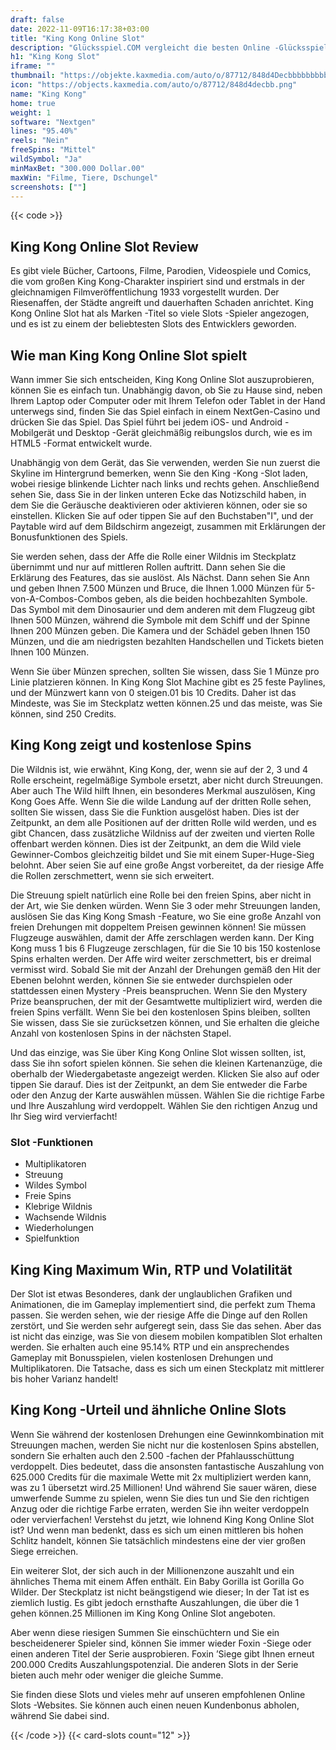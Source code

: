 ```yaml
---
draft: false
date: 2022-11-09T16:17:38+03:00
title: "King Kong Online Slot"
description: "Glücksspiel.COM vergleicht die besten Online -Glücksspiel -Sites und -spiele der Kanada.  Unabhängige Produktbewertungen und exklusive Anmeldeangebote. Jetzt spielen!"
h1: "King Kong Slot"
iframe: ""
thumbnail: "https://objekte.kaxmedia.com/auto/o/87712/848d4Decbbbbbbbbbb.png"
icon: "https://objects.kaxmedia.com/auto/o/87712/848d4decbb.png"
name: "King Kong"
home: true
weight: 1
software: "Nextgen"
lines: "95.40%"
reels: "Nein"
freeSpins: "Mittel"
wildSymbol: "Ja"
minMaxBet: "300.000 Dollar.00"
maxWin: "Filme, Tiere, Dschungel"
screenshots: [""]
---
```


{{< code >}}<h2>King Kong Online Slot Review</h2><p>Es gibt viele Bücher, Cartoons, Filme, Parodien, Videospiele und Comics, die vom großen King Kong-Charakter inspiriert sind und erstmals in der gleichnamigen Filmveröffentlichung 1933 vorgestellt wurden. Der Riesenaffen, der Städte angreift und dauerhaften Schaden anrichtet. King Kong Online Slot hat als Marken -Titel so viele Slots -Spieler angezogen, und es ist zu einem der beliebtesten Slots des Entwicklers geworden.</p><h2>Wie man King Kong Online Slot spielt</h2><p>Wann immer Sie sich entscheiden, King Kong Online Slot auszuprobieren, können Sie es einfach tun. Unabhängig davon, ob Sie zu Hause sind, neben Ihrem Laptop oder Computer oder mit Ihrem Telefon oder Tablet in der Hand unterwegs sind, finden Sie das Spiel einfach in einem NextGen-Casino und drücken Sie das Spiel. Das Spiel führt bei jedem iOS- und Android -Mobilgerät und Desktop -Gerät gleichmäßig reibungslos durch, wie es im HTML5 -Format entwickelt wurde.</p><p>Unabhängig von dem Gerät, das Sie verwenden, werden Sie nun zuerst die Skyline im Hintergrund bemerken, wenn Sie den King -Kong -Slot laden, wobei riesige blinkende Lichter nach links und rechts gehen. Anschließend sehen Sie, dass Sie in der linken unteren Ecke das Notizschild haben, in dem Sie die Geräusche deaktivieren oder aktivieren können, oder sie so einstellen. Klicken Sie auf oder tippen Sie auf den Buchstaben"I", und der Paytable wird auf dem Bildschirm angezeigt, zusammen mit Erklärungen der Bonusfunktionen des Spiels.</p><p>Sie werden sehen, dass der Affe die Rolle einer Wildnis im Steckplatz übernimmt und nur auf mittleren Rollen auftritt. Dann sehen Sie die Erklärung des Features, das sie auslöst. Als Nächst. Dann sehen Sie Ann und geben Ihnen 7.500 Münzen und Bruce, die Ihnen 1.000 Münzen für 5-von-A-Combos-Combos geben, als die beiden hochbezahlten Symbole. Das Symbol mit dem Dinosaurier und dem anderen mit dem Flugzeug gibt Ihnen 500 Münzen, während die Symbole mit dem Schiff und der Spinne Ihnen 200 Münzen geben. Die Kamera und der Schädel geben Ihnen 150 Münzen, und die am niedrigsten bezahlten Handschellen und Tickets bieten Ihnen 100 Münzen.</p><p>Wenn Sie über Münzen sprechen, sollten Sie wissen, dass Sie 1 Münze pro Linie platzieren können. In King Kong Slot Machine gibt es 25 feste Paylines, und der Münzwert kann von 0 steigen.01 bis 10 Credits. Daher ist das Mindeste, was Sie im Steckplatz wetten können.25 und das meiste, was Sie können, sind 250 Credits.</p><h2>King Kong zeigt und kostenlose Spins</h2><p>Die Wildnis ist, wie erwähnt, King Kong, der, wenn sie auf der 2, 3 und 4 Rolle erscheint, regelmäßige Symbole ersetzt, aber nicht durch Streuungen. Aber auch The Wild hilft Ihnen, ein besonderes Merkmal auszulösen, King Kong Goes Affe. Wenn Sie die wilde Landung auf der dritten Rolle sehen, sollten Sie wissen, dass Sie die Funktion ausgelöst haben. Dies ist der Zeitpunkt, an dem alle Positionen auf der dritten Rolle wild werden, und es gibt Chancen, dass zusätzliche Wildniss auf der zweiten und vierten Rolle offenbart werden können. Dies ist der Zeitpunkt, an dem die Wild viele Gewinner-Combos gleichzeitig bildet und Sie mit einem Super-Huge-Sieg belohnt. Aber seien Sie auf eine große Angst vorbereitet, da der riesige Affe die Rollen zerschmettert, wenn sie sich erweitert.</p><p>Die Streuung spielt natürlich eine Rolle bei den freien Spins, aber nicht in der Art, wie Sie denken würden. Wenn Sie 3 oder mehr Streuungen landen, auslösen Sie das King Kong Smash -Feature, wo Sie eine große Anzahl von freien Drehungen mit doppeltem Preisen gewinnen können! Sie müssen Flugzeuge auswählen, damit der Affe zerschlagen werden kann. Der King Kong muss 1 bis 6 Flugzeuge zerschlagen, für die Sie 10 bis 150 kostenlose Spins erhalten werden. Der Affe wird weiter zerschmettert, bis er dreimal vermisst wird. Sobald Sie mit der Anzahl der Drehungen gemäß den Hit der Ebenen belohnt werden, können Sie sie entweder durchspielen oder stattdessen einen Mystery -Preis beanspruchen. Wenn Sie den Mystery Prize beanspruchen, der mit der Gesamtwette multipliziert wird, werden die freien Spins verfällt. Wenn Sie bei den kostenlosen Spins bleiben, sollten Sie wissen, dass Sie sie zurücksetzen können, und Sie erhalten die gleiche Anzahl von kostenlosen Spins in der nächsten Stapel.</p><p>Und das einzige, was Sie über King Kong Online Slot wissen sollten, ist, dass Sie ihn sofort spielen können. Sie sehen die kleinen Kartenanzüge, die oberhalb der Wiedergabetaste angezeigt werden. Klicken Sie also auf oder tippen Sie darauf. Dies ist der Zeitpunkt, an dem Sie entweder die Farbe oder den Anzug der Karte auswählen müssen. Wählen Sie die richtige Farbe und Ihre Auszahlung wird verdoppelt. Wählen Sie den richtigen Anzug und Ihr Sieg wird vervierfacht!</p><h3>
Slot -Funktionen</h3><ul>
<li></span>
Multiplikatoren</li>
<li></span>
Streuung</li>
<li></span>
Wildes Symbol</li>
<li></span>
Freie Spins</li>
<li></span>
Klebrige Wildnis</li>
<li></span>
Wachsende Wildnis</li>
<li></span>
Wiederholungen</li>
<li></span>
Spielfunktion</li></ul><h2>King King Maximum Win, RTP und Volatilität</h2><p>Der Slot ist etwas Besonderes, dank der unglaublichen Grafiken und Animationen, die im Gameplay implementiert sind, die perfekt zum Thema passen. Sie werden sehen, wie der riesige Affe die Dinge auf den Rollen zerstört, und Sie werden sehr aufgeregt sein, dass Sie das sehen. Aber das ist nicht das einzige, was Sie von diesem mobilen kompatiblen Slot erhalten werden.  Sie erhalten auch eine 95.14% RTP und ein ansprechendes Gameplay mit Bonusspielen, vielen kostenlosen Drehungen und Multiplikatoren. Die Tatsache, dass es sich um einen Steckplatz mit mittlerer bis hoher Varianz handelt!</p><h2>King Kong -Urteil und ähnliche Online Slots</h2><p>Wenn Sie während der kostenlosen Drehungen eine Gewinnkombination mit Streuungen machen, werden Sie nicht nur die kostenlosen Spins abstellen, sondern Sie erhalten auch den 2.500 -fachen der Pfahlausschüttung verdoppelt. Dies bedeutet, dass die ansonsten fantastische Auszahlung von 625.000 Credits für die maximale Wette mit 2x multipliziert werden kann, was zu 1 übersetzt wird.25 Millionen! Und während Sie sauer wären, diese umwerfende Summe zu spielen, wenn Sie dies tun und Sie den richtigen Anzug oder die richtige Farbe erraten, werden Sie ihn weiter verdoppeln oder vervierfachen! Verstehst du jetzt, wie lohnend King Kong Online Slot ist? Und wenn man bedenkt, dass es sich um einen mittleren bis hohen Schlitz handelt, können Sie tatsächlich mindestens eine der vier großen Siege erreichen.</p><p>Ein weiterer Slot, der sich auch in der Millionenzone auszahlt und ein ähnliches Thema mit einem Affen enthält. Ein Baby Gorilla ist Gorilla Go Wilder. Der Steckplatz ist nicht beängstigend wie dieser; In der Tat ist es ziemlich lustig. Es gibt jedoch ernsthafte Auszahlungen, die über die 1 gehen können.25 Millionen im King Kong Online Slot angeboten.</p><p>Aber wenn diese riesigen Summen Sie einschüchtern und Sie ein bescheidenerer Spieler sind, können Sie immer wieder Foxin -Siege oder einen anderen Titel der Serie ausprobieren. Foxin ’Siege gibt Ihnen erneut 200.000 Credits Auszahlungspotenzial. Die anderen Slots in der Serie bieten auch mehr oder weniger die gleiche Summe.</p><p>Sie finden diese Slots und vieles mehr auf unseren empfohlenen Online Slots -Websites. Sie können auch einen neuen Kundenbonus abholen, während Sie dabei sind.</p>{{< /code >}}
 {{< card-slots count="12" >}}